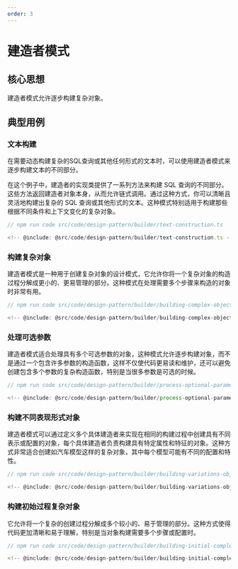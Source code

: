 ```yaml
---
order: 3
---
```

# 建造者模式

## 核心思想

建造者模式允许逐步构建复杂对象。

## 典型用例

### 文本构建

在需要动态构建复杂的SQL查询或其他任何形式的文本时，可以使用建造者模式来逐步构建文本的不同部分。

在这个例子中，建造者的实现类提供了一系列方法来构建 SQL 查询的不同部分。这些方法返回建造者对象本身，从而允许链式调用。通过这种方式，你可以清晰且灵活地构建出复杂的 SQL 查询或其他形式的文本。这种模式特别适用于构建那些根据不同条件和上下文变化的复杂对象。

```ts
// npm run code src/code/design-pattern/builder/text-construction.ts

<!-- @include: @src/code/design-pattern/builder/text-construction.ts -->
```

### 构建复杂对象

建造者模式是一种用于创建复杂对象的设计模式，它允许你将一个复杂对象的构造过程分解成更小的、更易管理的部分。这种模式在处理需要多个步骤来构造的对象时非常有用。

```ts
// npm run code src/code/design-pattern/builder/building-complex-objects.ts

<!-- @include: @src/code/design-pattern/builder/building-complex-objects.ts -->
```

### 处理可选参数

建造者模式适合处理具有多个可选参数的对象，这种模式允许逐步构建对象，而不是通过一个包含许多参数的构造函数，这样不仅使代码更易读和维护，还可以避免创建包含多个参数的复杂构造函数，特别是当很多参数是可选的时候。

```ts
// npm run code src/code/design-pattern/builder/process-optional-parameters.ts

<!-- @include: @src/code/design-pattern/builder/process-optional-parameters.ts -->
```

### 构建不同表现形式对象

建造者模式可以通过定义多个具体建造者来实现在相同的构建过程中创建具有不同表示或配置的对象，每个具体建造者负责构建具有特定属性和特征的对象。这种方式非常适合创建如汽车模型这样的复杂对象，其中每个模型可能有不同的配置和特性。

```ts
// npm run code src/code/design-pattern/builder/building-variations-objects.ts

<!-- @include: @src/code/design-pattern/builder/building-variations-objects.ts -->
```

### 构建初始过程复杂对象

它允许将一个复杂的创建过程分解成多个较小的、易于管理的部分。这种方式使得代码更加清晰和易于理解，特别是当对象构建需要多个步骤或配置时。

```ts
// npm run code src/code/design-pattern/builder/building-initial-complex-objects.ts

<!-- @include: @src/code/design-pattern/builder/building-initial-complex-objects.ts -->
```